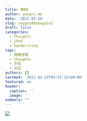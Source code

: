 ```yaml
---
title: 瞎BB
author: wangcc.me
date: '2022-03-18'
slug: saygoodbyeagain2
draft: false
categories:
  - thoughts
  - iPad
  - handwriting
tags:
  - 偶爾感慨
  - thoughts
  - 手寫
  - 日記
authors: []
lastmod: '2022-03-23T09:57:33+09:00'
featured: no
header:
  caption: ''
  image: ''
summary: ""
---
```


![](/post/2022-03-18-iPadHandWriting_files/IMG_1144.jpg)